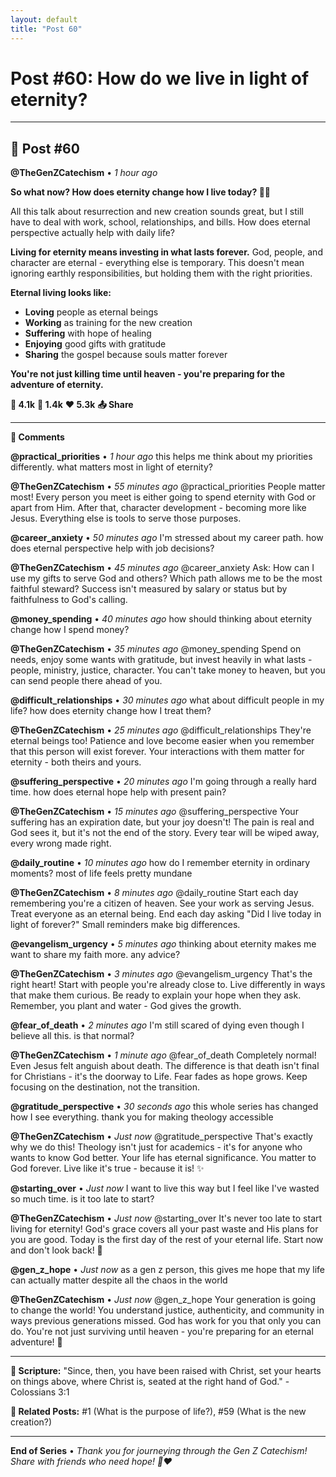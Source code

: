 ```yaml
---
layout: default
title: "Post 60"
---
```

# Post #60: How do we live in light of eternity?

---

## 📱 Post #60

**@TheGenZCatechism** • *1 hour ago*

**So what now? How does eternity change how I live today? 🌅⏰**

All this talk about resurrection and new creation sounds great, but I still have to deal with work, school, relationships, and bills. How does eternal perspective actually help with daily life?

**Living for eternity means investing in what lasts forever.** God, people, and character are eternal - everything else is temporary. This doesn't mean ignoring earthly responsibilities, but holding them with the right priorities.

**Eternal living looks like:**
- **Loving** people as eternal beings  
- **Working** as training for the new creation
- **Suffering** with hope of healing
- **Enjoying** good gifts with gratitude
- **Sharing** the gospel because souls matter forever

**You're not just killing time until heaven - you're preparing for the adventure of eternity.**

**💭 4.1k** **🔄 1.4k** **❤️ 5.3k** **📤 Share**

---

**💬 Comments**

**@practical_priorities** • *1 hour ago*
this helps me think about my priorities differently. what matters most in light of eternity?

**@TheGenZCatechism** • *55 minutes ago*
@practical_priorities People matter most! Every person you meet is either going to spend eternity with God or apart from Him. After that, character development - becoming more like Jesus. Everything else is tools to serve those purposes.

**@career_anxiety** • *50 minutes ago*
I'm stressed about my career path. how does eternal perspective help with job decisions?

**@TheGenZCatechism** • *45 minutes ago*
@career_anxiety Ask: How can I use my gifts to serve God and others? Which path allows me to be the most faithful steward? Success isn't measured by salary or status but by faithfulness to God's calling.

**@money_spending** • *40 minutes ago*
how should thinking about eternity change how I spend money?

**@TheGenZCatechism** • *35 minutes ago*
@money_spending Spend on needs, enjoy some wants with gratitude, but invest heavily in what lasts - people, ministry, justice, character. You can't take money to heaven, but you can send people there ahead of you.

**@difficult_relationships** • *30 minutes ago*
what about difficult people in my life? how does eternity change how I treat them?

**@TheGenZCatechism** • *25 minutes ago*
@difficult_relationships They're eternal beings too! Patience and love become easier when you remember that this person will exist forever. Your interactions with them matter for eternity - both theirs and yours.

**@suffering_perspective** • *20 minutes ago*
I'm going through a really hard time. how does eternal hope help with present pain?

**@TheGenZCatechism** • *15 minutes ago*
@suffering_perspective Your suffering has an expiration date, but your joy doesn't! The pain is real and God sees it, but it's not the end of the story. Every tear will be wiped away, every wrong made right.

**@daily_routine** • *10 minutes ago*
how do I remember eternity in ordinary moments? most of life feels pretty mundane

**@TheGenZCatechism** • *8 minutes ago*
@daily_routine Start each day remembering you're a citizen of heaven. See your work as serving Jesus. Treat everyone as an eternal being. End each day asking "Did I live today in light of forever?" Small reminders make big differences.

**@evangelism_urgency** • *5 minutes ago*
thinking about eternity makes me want to share my faith more. any advice?

**@TheGenZCatechism** • *3 minutes ago*
@evangelism_urgency That's the right heart! Start with people you're already close to. Live differently in ways that make them curious. Be ready to explain your hope when they ask. Remember, you plant and water - God gives the growth.

**@fear_of_death** • *2 minutes ago*
I'm still scared of dying even though I believe all this. is that normal?

**@TheGenZCatechism** • *1 minute ago*
@fear_of_death Completely normal! Even Jesus felt anguish about death. The difference is that death isn't final for Christians - it's the doorway to Life. Fear fades as hope grows. Keep focusing on the destination, not the transition.

**@gratitude_perspective** • *30 seconds ago*
this whole series has changed how I see everything. thank you for making theology accessible

**@TheGenZCatechism** • *Just now*
@gratitude_perspective That's exactly why we do this! Theology isn't just for academics - it's for anyone who wants to know God better. Your life has eternal significance. You matter to God forever. Live like it's true - because it is! ✨

**@starting_over** • *Just now*
I want to live this way but I feel like I've wasted so much time. is it too late to start?

**@TheGenZCatechism** • *Just now*
@starting_over It's never too late to start living for eternity! God's grace covers all your past waste and His plans for you are good. Today is the first day of the rest of your eternal life. Start now and don't look back! 💪

**@gen_z_hope** • *Just now*
as a gen z person, this gives me hope that my life can actually matter despite all the chaos in the world

**@TheGenZCatechism** • *Just now*
@gen_z_hope Your generation is going to change the world! You understand justice, authenticity, and community in ways previous generations missed. God has work for you that only you can do. You're not just surviving until heaven - you're preparing for an eternal adventure! 🚀

---

**📖 Scripture:** "Since, then, you have been raised with Christ, set your hearts on things above, where Christ is, seated at the right hand of God." - Colossians 3:1

**🔗 Related Posts:** #1 (What is the purpose of life?), #59 (What is the new creation?)

---

**End of Series** • *Thank you for journeying through the Gen Z Catechism! Share with friends who need hope! 🔄❤️* 
